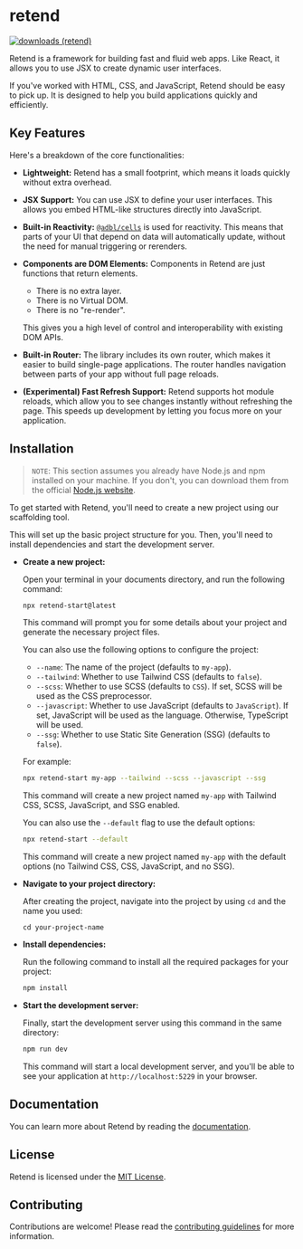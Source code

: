 # retend

[![downloads (retend)](https://img.shields.io/npm/dm/retend?label=downloads)](https://www.npmjs.com/package/retend)

Retend is a framework for building fast and fluid web apps. Like React, it allows you to use JSX to create dynamic user interfaces.

If you've worked with HTML, CSS, and JavaScript, Retend should be easy to pick up. It is designed to help you build applications quickly and efficiently.

## Key Features

Here's a breakdown of the core functionalities:

- **Lightweight:** Retend has a small footprint, which means it loads quickly without extra overhead.

- **JSX Support:** You can use JSX to define your user interfaces. This allows you embed HTML-like structures directly into JavaScript.

- **Built-in Reactivity:** [`@adbl/cells`](https://github.com/adebola-io/cells) is used for reactivity. This means that parts of your UI that depend on data will automatically update, without the need for manual triggering or rerenders.

- **Components are DOM Elements:** Components in Retend are just functions that return elements.

  - There is no extra layer.
  - There is no Virtual DOM.
  - There is no "re-render".

  This gives you a high level of control and interoperability with existing DOM APIs.

- **Built-in Router:** The library includes its own router, which makes it easier to build single-page applications. The router handles navigation between parts of your app without full page reloads.

- **(Experimental) Fast Refresh Support:** Retend supports hot module reloads, which allow you to see changes instantly without refreshing the page. This speeds up development by letting you focus more on your application.

## Installation

> `NOTE`: This section assumes you already have Node.js and npm installed on your machine. If you don't, you can download them from the official [Node.js website](https://nodejs.org/en/).

To get started with Retend, you'll need to create a new project using our scaffolding tool.

This will set up the basic project structure for you. Then, you'll need to install dependencies and start the development server.

- **Create a new project:**

  Open your terminal in your documents directory, and run the following command:

  ```bash
  npx retend-start@latest
  ```

  This command will prompt you for some details about your project and generate the necessary project files.

  You can also use the following options to configure the project:

  - `--name`: The name of the project (defaults to `my-app`).
  - `--tailwind`: Whether to use Tailwind CSS (defaults to `false`).
  - `--scss`: Whether to use SCSS (defaults to `CSS`). If set, SCSS will be used as the CSS preprocessor.
  - `--javascript`: Whether to use JavaScript (defaults to `JavaScript`). If set, JavaScript will be used as the language. Otherwise, TypeScript will be used.
  - `--ssg`: Whether to use Static Site Generation (SSG) (defaults to `false`).

  For example:

  ```bash
  npx retend-start my-app --tailwind --scss --javascript --ssg
  ```

  This command will create a new project named `my-app` with Tailwind CSS, SCSS, JavaScript, and SSG enabled.

  You can also use the `--default` flag to use the default options:

  ```bash
  npx retend-start --default
  ```

  This command will create a new project named `my-app` with the default options (no Tailwind CSS, CSS, JavaScript, and no SSG).

- **Navigate to your project directory:**

  After creating the project, navigate into the project by using `cd` and the name you used:

  ```shell
  cd your-project-name
  ```

- **Install dependencies:**

  Run the following command to install all the required packages for your project:

  ```bash
  npm install
  ```

- **Start the development server:**

  Finally, start the development server using this command in the same directory:

  ```bash
  npm run dev
  ```

  This command will start a local development server, and you'll be able to see your application at `http://localhost:5229` in your browser.

## Documentation

You can learn more about Retend by reading the [documentation](https://github.com/adebola-io/retend/blob/main/docs/README.md).

## License

Retend is licensed under the [MIT License](https://github.com/adebola-io/retend/blob/main/LICENSE).

## Contributing

Contributions are welcome! Please read the [contributing guidelines](https://github.com/adebola-io/retend/blob/main/CONTRIBUTING.md) for more information.
